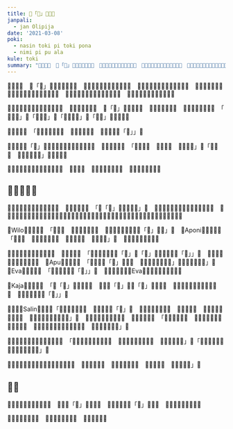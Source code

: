 ```yaml
---
title: ​󱥂「​󱥾」​󱤧​󱥔​󱤀
janpali:
  - jan Olipija
date: '2021-03-08'
poki:
  - nasin toki pi toki pona
  - nimi pi pu ala
kule: toki
summary: "​󱥾​󱤧​󱥙​󱦜　​󱥂「​󱥾」​󱤡​󱤙​󱥮​󱥳​󱤧​󱤬​󱦜　​󱤙​󱤽​󱥳​󱤡​󱥾​󱤧​󱤵​󱤂​󱤧​󱤳​󱤂​󱦜　​󱤙​󱤽​󱥮​󱤡​󱤝​󱥍​󱦗​󱥂​󱥾​󱦘​󱤧​󱥁​󱦝　​󱤑​󱤧​󱤵​󱥩​󱤳​󱤇​󱤑​󱤧​󱤳​󱥩​󱤵​󱤇​󱤑​󱤧​󱤳​󱤇​󱤵​󱥩​󱥾​󱦜　​󱤙"
---
```

​󱥾​󱤧​󱥙​󱦜　​󱥂「​󱥾」​󱤡​󱤙​󱥮​󱥳​󱤧​󱤬​󱦜　​󱤙​󱤽​󱥳​󱤡​󱥾​󱤧​󱤵​󱤂​󱤧​󱤳​󱤂​󱦜　​󱤙​󱤽​󱥮​󱤡​󱤝​󱥍​󱦗​󱥂​󱥾​󱦘​󱤧​󱥁​󱦝　​󱤑​󱤧​󱤵​󱥩​󱤳​󱤇​󱤑​󱤧​󱤳​󱥩​󱤵​󱤇​󱤑​󱤧​󱤳​󱤇​󱤵​󱥩​󱥾​󱦜　​󱤙​󱤽​󱥮​󱥳​󱤡​󱤝​󱥍​󱦗​󱥂​󱥾​󱦘​󱤧​󱥁​󱦝　​󱤑​󱤇​󱤌​󱤧​󱤮​󱤳​󱤂​󱤧​󱤮​󱤵​󱤂​󱦜

​󱤟​󱥍​󱦗​󱥬​󱦖​󱥔​󱦘​󱤡​󱤑​󱥾​󱤼​󱤧​󱤬​󱦜　​󱥆​󱤼​󱤧​󱥎​󱤉​󱥁​󱦝　​󱥂「​󱥾」​󱤧​󱥂​󱥔​󱤀​󱦜　​󱥆​󱤧​󱤙​󱤉​󱥂​󱥁​󱦜　​󱤑​󱤼​󱤆​󱤧​󱥬​󱤉​󱥁​󱦝　「​󱤴​󱤑​󱥾」​󱤇「​󱤴​󱥾​󱤳」​󱤇「​󱤴​󱤑​󱤵​󱥾」​󱤇「​󱤴​󱥾」​󱤇​󱤿​󱤼​󱤆​󱦜

​󱥎​󱤆​󱤧​󱥁​󱦝　「​󱥬​󱦖​󱥔​󱤧​󱥬​󱤨​󱦜　​󱥄​󱥣​󱤂​󱤉​󱥆​󱦜　​󱤴​󱥷​󱤂​󱤉​󱥂「​󱥾」」​󱦜

​󱥨​󱥞​󱥷​󱤉​󱥂「​󱥾」​󱤡​󱤑​󱥾​󱤧​󱤘​󱤂​󱥬​󱦖​󱥔​󱤉​󱤝​󱥆​󱦜　​󱥆​󱥄​󱥬​󱤉​󱥁​󱦝　「​󱤴​󱤳​󱤂​󱦜　​󱤴​󱤵​󱤂​󱦜　​󱤝​󱤴​󱤧​󱤆」​󱤇「​󱤴​󱤳​󱦜　​󱥨​󱥫​󱥁​󱤡​󱤴​󱤵」​󱤇​󱥬​󱥣​󱤆​󱦜

​󱤿​󱤆​󱥁​󱤧​󱥣​󱤧​󱥎​󱥔​󱤂​󱥩​󱤑​󱥾​󱤼​󱦜　​󱤴​󱤑​󱥾​󱦜　​󱤴​󱥷​󱥬​󱤉​󱤝​󱤴​󱤡​󱦜　​󱤴​󱥷​󱤂​󱥬​󱤉​󱥣​󱥁​󱦜

## ​󱤟​󱤧​󱥬​󱤉​󱥙

​󱤴​󱥌​󱤉​󱤪​󱥩​󱤟​󱥍​󱦗​󱥬​󱦖​󱥔​󱦘​󱦜　​󱤪​󱤧​󱥬​󱤉​󱥁​󱦝　「​󱥂「​󱥾」​󱤡​󱥎​󱥞​󱤧​󱥙」​󱦜　​󱤑​󱥍​󱦗​󱤟​󱥁​󱦘​󱤧​󱥋​󱤉​󱥎​󱤉​󱥆​󱥩​󱤴​󱦜　​󱥆​󱤧​󱤬​󱤰​󱥔​󱥍​󱦗​󱥬​󱦖​󱥔​󱦘 ​󱤬​󱤎󱦐󱥜󱦜󱤜󱦜󱦑​󱤬​󱤎​󱥍​󱦗​󱤪​󱥟​󱦘​󱤬​󱤎󱦐󱥫󱦜󱤦󱦜󱤕󱦜󱤿󱦑​󱤬​󱤎󱦐󱥶󱦜󱥜󱦜󱦑

​󱤑Wilo​󱤧​󱥬​󱤉​󱥁​󱦝　「​󱤴​󱥾​󱦜　​󱤬​󱤡​󱤞​󱤴​󱤧​󱥪​󱦜　​󱤬​󱤡​󱤤​󱤴​󱤡​󱥎​󱤴​󱤡​󱥂「​󱥾」​󱤧​󱥔」​󱦜　​󱤟Aponi​󱤧​󱥬​󱤉​󱥁​󱦝　「​󱤴​󱥾​󱦜　​󱤴​󱥷​󱤉​󱥂​󱥩​󱤴​󱦜　​󱥮​󱤝​󱤧​󱤍​󱦜　​󱤼​󱤝​󱤧​󱥔」​󱦜　​󱤑​󱥾​󱤼​󱤧​󱥬​󱤉​󱥎​󱥖​󱦜

​󱤑​󱥳​󱤧​󱥷​󱤂​󱥌​󱤉​󱥂​󱥆​󱥩​󱤴​󱦜　​󱥆​󱤧​󱥠​󱥁​󱦝　「​󱥬​󱦖​󱥔​󱤧​󱥷​󱤉​󱥂「​󱤳」​󱤇「​󱤵」​󱤡​󱥬​󱦖​󱥔​󱤧​󱥂「​󱥾」」​󱦜　​󱤑​󱤼​󱤧​󱥬​󱤉​󱥬​󱥍​󱦗​󱤝​󱥖​󱦘​󱦜　​󱤚Apu​󱤧​󱥬​󱤉​󱥁​󱦝　「​󱥎​󱤴​󱤡​󱥂「​󱥾」​󱤧​󱥣​󱦜　​󱥧​󱥾​󱤧​󱤙​󱤉​󱥆​󱥧​󱥁」​󱥆​󱤧​󱤵​󱤂​󱤧​󱤳​󱤂」​󱦜　​󱤑Eva​󱤧​󱥬​󱤉​󱥁​󱦝　「​󱤴​󱤄​󱥄​󱤙​󱤉​󱥂「​󱥾」」​󱦜　​󱤴​󱤆​󱤉​󱥬​󱥍​󱦗​󱤑Eva​󱦘​󱥧​󱥬󱦐󱤌󱥁󱤧󱤍󱦑​󱦜

​󱤑Kaja​󱤧​󱥬​󱤉​󱥁​󱦝　「​󱥂「​󱥾」​󱤧​󱥔​󱥩​󱤴​󱦜　​󱥆​󱤊​󱥂「​󱤳」​󱤊​󱥂「​󱤵」​󱤧​󱥣​󱥖​󱦜　​󱥨​󱥫​󱤨​󱤡​󱤴​󱥬​󱤙​󱥂​󱥮​󱥳​󱥁​󱦜　​󱥫​󱤼​󱤡​󱥬​󱥨​󱤉​󱥂「​󱤑」」​󱦜

​󱤆​󱤨​󱤡​󱤑Salin​󱤧​󱥬​󱤉​󱥁「​󱤴​󱤵​󱤂​󱤧​󱤳​󱤂​󱦜　​󱤴​󱥬​󱤂​󱤉​󱥂「​󱥾」​󱦜　​󱥨​󱤿​󱤼​󱤧​󱥔​󱥩​󱤴​󱦜　​󱤴​󱥷​󱤉​󱥁​󱦝　​󱥬​󱦖​󱥔​󱤧​󱥔​󱥩​󱤟​󱤞​󱦜　​󱤴​󱥷​󱤉​󱥌​󱤉​󱥎​󱥔​󱥩​󱤑​󱤆」​󱦜　​󱤑​󱤧​󱥌​󱤂​󱤉​󱥂​󱥆​󱥩​󱤴​󱦜　​󱥆​󱤧​󱥬​󱤉​󱥁​󱦝　「​󱤴​󱤙​󱤂​󱤉​󱥆​󱦜　​󱤴​󱥡​󱤉​󱥁​󱥂​󱤏​󱤧​󱥔​󱥩​󱤑​󱤼​󱦜　​󱥆​󱤧​󱤙​󱥆​󱤡​󱥁​󱦆​󱤧​󱤍​󱤂​󱥩​󱤴​󱦜　​󱥨​󱥩​󱤴​󱤡​󱥆​󱤧​󱤍」​󱦜

​󱤆​󱤼​󱤡​󱤑​󱥍​󱦗​󱤼​󱤨​󱦘​󱤧​󱥬​󱤉​󱥁​󱦝　「​󱤴​󱤖​󱥡​󱤉​󱥬​󱦖​󱥔​󱥧​󱥁​󱦝　​󱤴​󱥷​󱤂​󱤖​󱥡​󱤉​󱥂​󱤼​󱦜　​󱥄​󱥉​󱤂​󱤉​󱥂​󱥝」​󱤊「​󱥂​󱥍​󱦗​󱥕​󱤂​󱦘​󱤇​󱥫​󱥐​󱤧​󱥂​󱤂​󱥩​󱤴」​󱦜

​󱤑󱦐󱥡󱥅󱤾󱥿󱤃󱦑​󱤧​󱤰​󱥍​󱦗​󱥬​󱦖​󱥔​󱦘​󱦜　​󱥆​󱤧​󱥬​󱤉​󱥁​󱦝　​󱥂​󱥾​󱤧​󱤖​󱥧​󱤟​󱦜　​󱤴​󱥎​󱤉​󱥁​󱦝　​󱥂​󱥾​󱤧​󱥔​󱤼」​󱦜

## ​󱥬​󱥐

​󱥠​󱥁​󱤧​󱥬​󱤉​󱥎​󱤴​󱤉​󱥎​󱤟​󱦜　​󱤴​󱤡​󱥂「​󱥾」​󱤧​󱥔​󱤼​󱦜　​󱤑​󱤽​󱤨​󱥨​󱤡​󱥂「​󱥾」​󱤧​󱤍​󱦜　​󱥨​󱤑​󱤽​󱤼​󱤡​󱥆​󱤧​󱥔​󱦜

​󱥬​󱦖​󱥔​󱤧​󱥬​󱦖​󱥔​󱦜　​󱥁​󱤡​󱥄​󱥔​󱥩​󱤑​󱥾​󱦜　​󱥄​󱥔​󱥩​󱤑​󱤄​󱦜
